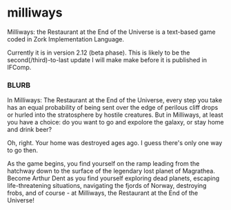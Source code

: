 # milliways
   Milliways: the Restaurant at the End of the Universe is a text-based game coded in Zork Implementation Language.
   
   Currently it is in version 2.12 (beta phase). This is likely to be the second(/third)-to-last update I will make make before it is published in IFComp.

### BLURB
   In Milliways: The Restaurant at the End of the Universe, every step you take has an equal probability of being sent over the edge of perilous cliff drops or hurled into the stratosphere by hostile creatures. But in Milliways, at least you have a choice: do you want to go and expolore the galaxy, or stay home and drink beer?
   
   Oh, right. Your home was destroyed ages ago. I guess there's only one way to go then.
   
   As the game begins, you find yourself on the ramp leading from the hatchway down to the surface of the legendary lost planet of Magrathea. Become Arthur Dent as you find yourself exploring dead planets, escaping life-threatening situations, navigating the fjords of Norway, destroying frobs, and of course - at Milliways, the Restaurant at the End of the Universe!
